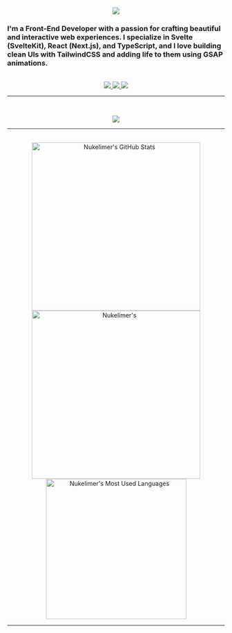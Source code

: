 <!--## Hi there 👋





<div align="center"> 
  <p>These are the numbers of wanders that checked this account out:</p>
  <img src="https://profile-counter.glitch.me/{Nukelimer}/count.svg" alt="Visitor's Count" />
</div>



<img src="https://github.com/Nukelimer/Nukelimer/blob/main/coffee.jpg" alt="Coffee is life.">-->

<h1 align="center">
    <img src="https://readme-typing-svg.herokuapp.com/?font=Inter&size=48&center=true&vCenter=true&width=500&height=70&color=4493F8&duration=4000&lines=Hi+Wanderer!+👋;+I'm+Egwuda,+Remi!;" />
</h1>

### I'm a Front-End Developer with a passion for crafting beautiful and interactive web experiences. I specialize in Svelte (SvelteKit), React (Next.js), and TypeScript, and I love building clean UIs with TailwindCSS and adding life to them using GSAP animations.



<br>

<div align="center">
<a href="mailto:egwudaremi@gmail.com">
    <img src="https://img.shields.io/badge/Gmail-333333?style=for-the-badge&logo=gmail&logoColor=red" />
  </a>
  <a href="https://www.linkedin.com/in/remilekun-egwuda/" target="_blank">
    <img src="https://img.shields.io/badge/LinkedIn-0077B5?style=for-the-badge&logo=linkedin&logoColor=white" target="_blank" />
  </a>
  
  <a href="https://x.com/nukelimer_" target="_blank" width="300" background="blue">
    <img src="https://img.shields.io/badge/-fff?style=for-the-badge&logo=X&logoColor=black" target="_blank" />

</a>

</div>

<hr>


<br>

<p align="center">

  <img src="https://skillicons.dev/icons?i=html,css,sass,tailwind,svelte,react,nextjs,js,cs,ts,&perline=5&theme=light" />
</p>

<hr>



<br>

<div align=center>
  <img width=390 src="https://github-readme-stats.vercel.app/api?username=Nukelimer&theme=transparent&count_private=true&show_icons=true&rank_icon=github&locale=en" alt="Nukelimer's GitHub Stats" />
  <img width=390 src="https://github-readme-streak-stats.herokuapp.com/?user=Nukelimer&theme=transparent&count_private=true&border_radius=10&locale=en" alt="Nukelimer's " />
  <img width=325 src="https://github-readme-stats.vercel.app/api/top-langs?username=Nukelimer&theme=transparent&layout=donut&hide=css&langs_count=8&border_radius=10&show_icons=true&locale=en" alt="Nukelimer's  Most Used Languages" />
</div>

<hr>


<!--
**Nukelimer/Nukelimer** is a ✨ _special_ ✨ repository because its `README.md` (this file) appears on your GitHub profile.

Here are some ideas to get you started:

- 🔭 I’m currently working on ...
- 🌱 I’m currently learning ...
- 👯 I’m looking to collaborate on ...
- 🤔 I’m looking for help with ...
- 💬 Ask me about ...
- 📫 How to reach me: ...
- 😄 Pronouns: ...
- ⚡ Fun fact: ...
-->
